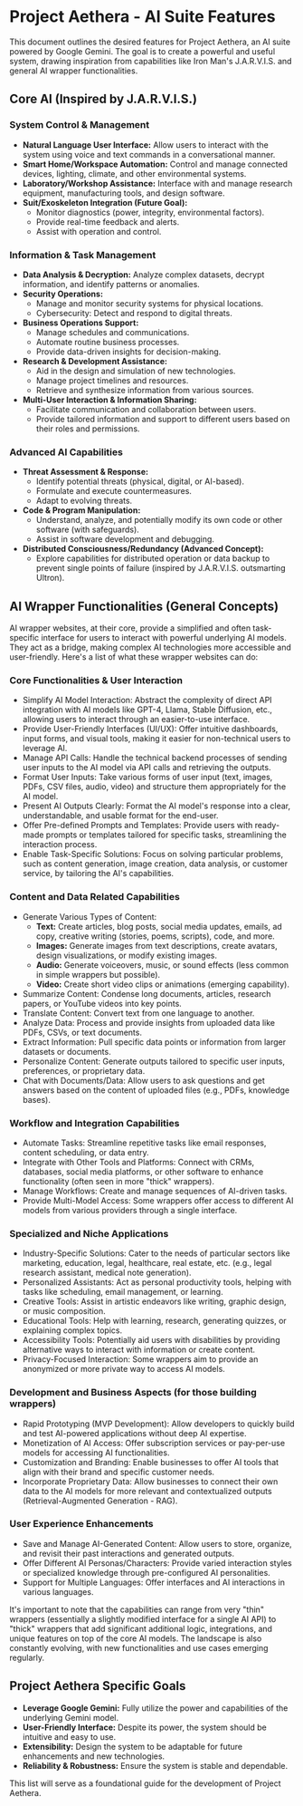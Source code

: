 # Project Aethera - AI Suite Features

This document outlines the desired features for Project Aethera, an AI suite powered by Google Gemini. The goal is to create a powerful and useful system, drawing inspiration from capabilities like Iron Man's J.A.R.V.I.S. and general AI wrapper functionalities.

## Core AI (Inspired by J.A.R.V.I.S.)

### System Control & Management
- **Natural Language User Interface:** Allow users to interact with the system using voice and text commands in a conversational manner.
- **Smart Home/Workspace Automation:** Control and manage connected devices, lighting, climate, and other environmental systems.
- **Laboratory/Workshop Assistance:** Interface with and manage research equipment, manufacturing tools, and design software.
- **Suit/Exoskeleton Integration (Future Goal):**
    - Monitor diagnostics (power, integrity, environmental factors).
    - Provide real-time feedback and alerts.
    - Assist with operation and control.

### Information & Task Management
- **Data Analysis & Decryption:** Analyze complex datasets, decrypt information, and identify patterns or anomalies.
- **Security Operations:**
    - Manage and monitor security systems for physical locations.
    - Cybersecurity: Detect and respond to digital threats.
- **Business Operations Support:**
    - Manage schedules and communications.
    - Automate routine business processes.
    - Provide data-driven insights for decision-making.
- **Research & Development Assistance:**
    - Aid in the design and simulation of new technologies.
    - Manage project timelines and resources.
    - Retrieve and synthesize information from various sources.
- **Multi-User Interaction & Information Sharing:**
    - Facilitate communication and collaboration between users.
    - Provide tailored information and support to different users based on their roles and permissions.

### Advanced AI Capabilities
- **Threat Assessment & Response:**
    - Identify potential threats (physical, digital, or AI-based).
    - Formulate and execute countermeasures.
    - Adapt to evolving threats.
- **Code & Program Manipulation:**
    - Understand, analyze, and potentially modify its own code or other software (with safeguards).
    - Assist in software development and debugging.
- **Distributed Consciousness/Redundancy (Advanced Concept):**
    - Explore capabilities for distributed operation or data backup to prevent single points of failure (inspired by J.A.R.V.I.S. outsmarting Ultron).

## AI Wrapper Functionalities (General Concepts)

AI wrapper websites, at their core, provide a simplified and often task-specific interface for users to interact with powerful underlying AI models. They act as a bridge, making complex AI technologies more accessible and user-friendly. Here's a list of what these wrapper websites can do:

### Core Functionalities & User Interaction
*   Simplify AI Model Interaction: Abstract the complexity of direct API integration with AI models like GPT-4, Llama, Stable Diffusion, etc., allowing users to interact through an easier-to-use interface.
*   Provide User-Friendly Interfaces (UI/UX): Offer intuitive dashboards, input forms, and visual tools, making it easier for non-technical users to leverage AI.
*   Manage API Calls: Handle the technical backend processes of sending user inputs to the AI model via API calls and retrieving the outputs.
*   Format User Inputs: Take various forms of user input (text, images, PDFs, CSV files, audio, video) and structure them appropriately for the AI model.
*   Present AI Outputs Clearly: Format the AI model's response into a clear, understandable, and usable format for the end-user.
*   Offer Pre-defined Prompts and Templates: Provide users with ready-made prompts or templates tailored for specific tasks, streamlining the interaction process.
*   Enable Task-Specific Solutions: Focus on solving particular problems, such as content generation, image creation, data analysis, or customer service, by tailoring the AI's capabilities.

### Content and Data Related Capabilities
*   Generate Various Types of Content:
    *   **Text:** Create articles, blog posts, social media updates, emails, ad copy, creative writing (stories, poems, scripts), code, and more.
    *   **Images:** Generate images from text descriptions, create avatars, design visualizations, or modify existing images.
    *   **Audio:** Generate voiceovers, music, or sound effects (less common in simple wrappers but possible).
    *   **Video:** Create short video clips or animations (emerging capability).
*   Summarize Content: Condense long documents, articles, research papers, or YouTube videos into key points.
*   Translate Content: Convert text from one language to another.
*   Analyze Data: Process and provide insights from uploaded data like PDFs, CSVs, or text documents.
*   Extract Information: Pull specific data points or information from larger datasets or documents.
*   Personalize Content: Generate outputs tailored to specific user inputs, preferences, or proprietary data.
*   Chat with Documents/Data: Allow users to ask questions and get answers based on the content of uploaded files (e.g., PDFs, knowledge bases).

### Workflow and Integration Capabilities
*   Automate Tasks: Streamline repetitive tasks like email responses, content scheduling, or data entry.
*   Integrate with Other Tools and Platforms: Connect with CRMs, databases, social media platforms, or other software to enhance functionality (often seen in more "thick" wrappers).
*   Manage Workflows: Create and manage sequences of AI-driven tasks.
*   Provide Multi-Model Access: Some wrappers offer access to different AI models from various providers through a single interface.

### Specialized and Niche Applications
*   Industry-Specific Solutions: Cater to the needs of particular sectors like marketing, education, legal, healthcare, real estate, etc. (e.g., legal research assistant, medical note generation).
*   Personalized Assistants: Act as personal productivity tools, helping with tasks like scheduling, email management, or learning.
*   Creative Tools: Assist in artistic endeavors like writing, graphic design, or music composition.
*   Educational Tools: Help with learning, research, generating quizzes, or explaining complex topics.
*   Accessibility Tools: Potentially aid users with disabilities by providing alternative ways to interact with information or create content.
*   Privacy-Focused Interaction: Some wrappers aim to provide an anonymized or more private way to access AI models.

### Development and Business Aspects (for those building wrappers)
*   Rapid Prototyping (MVP Development): Allow developers to quickly build and test AI-powered applications without deep AI expertise.
*   Monetization of AI Access: Offer subscription services or pay-per-use models for accessing AI functionalities.
*   Customization and Branding: Enable businesses to offer AI tools that align with their brand and specific customer needs.
*   Incorporate Proprietary Data: Allow businesses to connect their own data to the AI models for more relevant and contextualized outputs (Retrieval-Augmented Generation - RAG).

### User Experience Enhancements
*   Save and Manage AI-Generated Content: Allow users to store, organize, and revisit their past interactions and generated outputs.
*   Offer Different AI Personas/Characters: Provide varied interaction styles or specialized knowledge through pre-configured AI personalities.
*   Support for Multiple Languages: Offer interfaces and AI interactions in various languages.

It's important to note that the capabilities can range from very "thin" wrappers (essentially a slightly modified interface for a single AI API) to "thick" wrappers that add significant additional logic, integrations, and unique features on top of the core AI models. The landscape is also constantly evolving, with new functionalities and use cases emerging regularly.

## Project Aethera Specific Goals

- **Leverage Google Gemini:** Fully utilize the power and capabilities of the underlying Gemini model.
- **User-Friendly Interface:** Despite its power, the system should be intuitive and easy to use.
- **Extensibility:** Design the system to be adaptable for future enhancements and new technologies.
- **Reliability & Robustness:** Ensure the system is stable and dependable.

This list will serve as a foundational guide for the development of Project Aethera.
